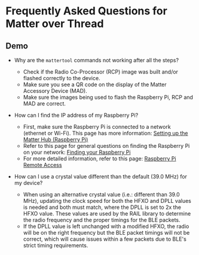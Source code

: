 # Frequently Asked Questions for Matter over Thread

## Demo

- Why are the `mattertool` commands not working after all the steps?

  - Check if the Radio Co-Processor (RCP) image was built and/or flashed correctly to the device.
  - Make sure you see a QR code on the display of the Matter Accessory Device (MAD).
  - Make sure the images being used to flash the Raspberry Pi, RCP and MAD are correct.

- How can I find the IP address of my Raspberry Pi?

  - First, make sure the Raspberry Pi is connected to a network (ethernet or Wi-Fi). This page has more information:
    [Setting up the Matter Hub (Raspberry Pi)](/matter/{build-docspace-version}/matter-thread/raspi-img)
  - Refer to this page for general questions on finding the Raspberry Pi on your network: [Finding your Raspberry Pi](/matter/{build-docspace-version}/matter-references/find-raspi)
  - For more detailed information, refer to this page:
    [Raspberry Pi Remote Access](https://www.raspberrypi.com/documentation/computers/remote-access.html)

- How can I use a crystal value different than the default (39.0 MHz) for my device?

  - When using an alternative crystal value (i.e.: different than 39.0 MHz), updating the clock speed for both the HFXO and DPLL values is needed and both must match, where the DPLL is set to 2x the HFXO value. These values are used by the RAIL library to determine the radio frequency and the proper timings for the BLE packets.
  - If the DPLL value is left unchanged with a modified HFXO, the radio will be on the right frequency but the BLE packet timings will not be correct, which will cause issues within a few packets due to BLE's strict timing requirements.
